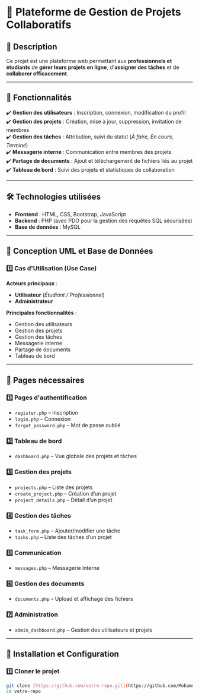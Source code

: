 # 📌 Plateforme de Gestion de Projets Collaboratifs

## 📖 Description
Ce projet est une plateforme web permettant aux **professionnels et étudiants** de **gérer leurs projets en ligne**, d'**assigner des tâches** et de **collaborer efficacement**.

---

## 🚀 Fonctionnalités

✔️ **Gestion des utilisateurs** : Inscription, connexion, modification du profil  
✔️ **Gestion des projets** : Création, mise à jour, suppression, invitation de membres  
✔️ **Gestion des tâches** : Attribution, suivi du statut (_À faire, En cours, Terminé_)  
✔️ **Messagerie interne** : Communication entre membres des projets  
✔️ **Partage de documents** : Ajout et téléchargement de fichiers liés au projet  
✔️ **Tableau de bord** : Suivi des projets et statistiques de collaboration  

---

## 🛠️ Technologies utilisées

- **Frontend** : HTML, CSS, Bootstrap, JavaScript  
- **Backend** : PHP (avec PDO pour la gestion des requêtes SQL sécurisées)  
- **Base de données** : MySQL  

---

## 📌 Conception UML et Base de Données

### 1️⃣ Cas d'Utilisation (Use Case)
**Acteurs principaux** :  
- **Utilisateur** (_Étudiant / Professionnel_)  
- **Administrateur**  

**Principales fonctionnalités** :  
- Gestion des utilisateurs  
- Gestion des projets  
- Gestion des tâches  
- Messagerie interne  
- Partage de documents  
- Tableau de bord  

---

## 📌 Pages nécessaires

### 1️⃣ Pages d'authentification
- `register.php` – Inscription  
- `login.php` – Connexion  
- `forgot_password.php` – Mot de passe oublié  

### 2️⃣ Tableau de bord
- `dashboard.php` – Vue globale des projets et tâches  

### 3️⃣ Gestion des projets
- `projects.php` – Liste des projets  
- `create_project.php` – Création d’un projet  
- `project_details.php` – Détail d’un projet  

### 4️⃣ Gestion des tâches
- `task_form.php` – Ajouter/modifier une tâche  
- `tasks.php` – Liste des tâches d’un projet  

### 5️⃣ Communication
- `messages.php` – Messagerie interne  

### 6️⃣ Gestion des documents
- `documents.php` – Upload et affichage des fichiers  

### 7️⃣ Administration
- `admin_dashboard.php` – Gestion des utilisateurs et projets  

---

## 🎯 Installation et Configuration

### 1️⃣ Cloner le projet
```bash
git clone [https://github.com/votre-repo.git](https://github.com/MohammedAbd01/PFM-Plateforme-de-Gestion-de-Projets-Collaboratifs.git]
cd votre-repo
